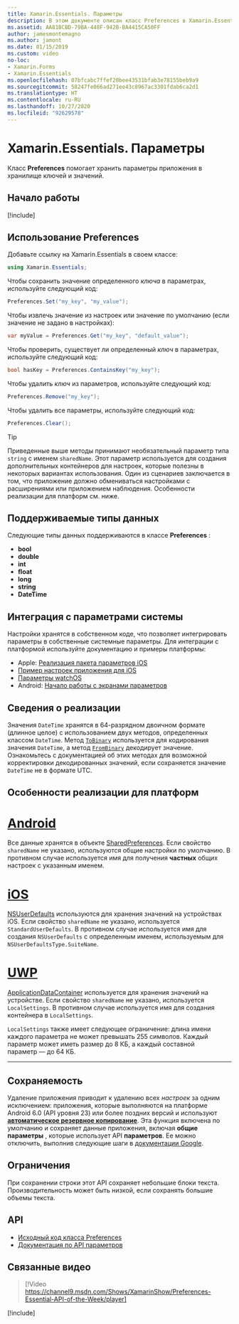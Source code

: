 ```yaml
---
title: Xamarin.Essentials. Параметры
description: В этом документе описан класс Preferences в Xamarin.Essentials, который позволяет сохранять параметры приложения в хранилище данных типа "ключ-значение". Здесь рассматривается использование класса и типы данных, которые можно сохранить.
ms.assetid: AA81BCBD-79BA-448F-942B-BA4415CA50FF
author: jamesmontemagno
ms.author: jamont
ms.date: 01/15/2019
ms.custom: video
no-loc:
- Xamarin.Forms
- Xamarin.Essentials
ms.openlocfilehash: 07bfcabc7ffef20bee43531bfab3e78155beb9a9
ms.sourcegitcommit: 58247fe066ad271ee43c8967ac3301fdab6ca2d1
ms.translationtype: HT
ms.contentlocale: ru-RU
ms.lasthandoff: 10/27/2020
ms.locfileid: "92629578"
---
```

# <a name="no-locxamarinessentials-preferences"></a>Xamarin.Essentials. Параметры

Класс **Preferences** помогает хранить параметры приложения в хранилище ключей и значений.

## <a name="get-started"></a>Начало работы

[!include[](~/essentials/includes/get-started.md)]

## <a name="using-preferences"></a>Использование Preferences

Добавьте ссылку на Xamarin.Essentials в своем классе:

```csharp
using Xamarin.Essentials;
```

Чтобы сохранить значение определенного _ключа_ в параметрах, используйте следующий код:

```csharp
Preferences.Set("my_key", "my_value");
```

Чтобы извлечь значение из настроек или значение по умолчанию (если значение не задано в настройках):

```csharp
var myValue = Preferences.Get("my_key", "default_value");
```

Чтобы проверить, существует ли определенный _ключ_ в параметрах, используйте следующий код:

```csharp
bool hasKey = Preferences.ContainsKey("my_key");
```

Чтобы удалить _ключ_ из параметров, используйте следующий код:

```csharp
Preferences.Remove("my_key");
```

Чтобы удалить все параметры, используйте следующий код:

```csharp
Preferences.Clear();
```

> [!TIP]
> Приведенные выше методы принимают необязательный параметр типа `string` с именем `sharedName`. Этот параметр используется для создания дополнительных контейнеров для настроек, которые полезны в некоторых вариантах использования. Один из сценариев заключается в том, что приложение должно обмениваться настройками с расширениями или приложением наблюдения. Особенности реализации для платформ см. ниже.

## <a name="supported-data-types"></a>Поддерживаемые типы данных

Следующие типы данных поддерживаются в классе **Preferences** :

- **bool**
- **double**
- **int**
- **float**
- **long**
- **string**
- **DateTime**

## <a name="integrate-with-system-settings"></a>Интеграция с параметрами системы

Настройки хранятся в собственном коде, что позволяет интегрировать параметры в собственные системные параметры. Для интеграции с платформой используйте документацию и примеры платформы:

* Apple: [Реализация пакета параметров iOS](https://developer.apple.com/library/content/documentation/Cocoa/Conceptual/UserDefaults/Preferences/Preferences.html)
* [Пример настроек приложения для iOS](/samples/xamarin/ios-samples/appprefs/)
* [Параметры watchOS](https://developer.xamarin.com/guides/ios/watch/working-with/settings/)
* Android: [Начало работы с экранами параметров](https://developer.android.com/guide/topics/ui/settings.html)

## <a name="implementation-details"></a>Сведения о реализации

Значения `DateTime` хранятся в 64-разрядном двоичном формате (длинное целое) с использованием двух методов, определенных классом `DateTime`. Метод [`ToBinary`](xref:System.DateTime.ToBinary) используется для кодирования значения `DateTime`, а метод [`FromBinary`](xref:System.DateTime.FromBinary(System.Int64)) декодирует значение. Ознакомьтесь с документацией об этих методах для возможной корректировки декодированных значений, если сохраняется значение `DateTime` не в формате UTC.

## <a name="platform-implementation-specifics"></a>Особенности реализации для платформ

# <a name="android"></a>[Android](#tab/android)

Все данные хранятся в объекте [SharedPreferences](https://developer.android.com/training/data-storage/shared-preferences.html). Если свойство `sharedName` не указано, используются общие настройки по умолчанию. В противном случае используется имя для получения **частных** общих настроек с указанным именем.

# <a name="ios"></a>[iOS](#tab/ios)

[NSUserDefaults](../ios/app-fundamentals/user-defaults.md) используются для хранения значений на устройствах iOS. Если свойство `sharedName` не указано, используется `StandardUserDefaults`. В противном случае используется имя для создания `NSUserDefaults` с определенным именем, используемым для `NSUserDefaultsType.SuiteName`.

# <a name="uwp"></a>[UWP](#tab/uwp)

[ApplicationDataContainer](/uwp/api/windows.storage.applicationdatacontainer) используется для хранения значений на устройстве. Если свойство `sharedName` не указано, используется `LocalSettings`. В противном случае используется имя для создания контейнера в `LocalSettings`.

`LocalSettings` также имеет следующее ограничение: длина имени каждого параметра не может превышать 255 символов. Каждый параметр может иметь размер до 8 КБ, а каждый составной параметр — до 64 КБ.

--------------

## <a name="persistence"></a>Сохраняемость

Удаление приложения приводит к удалению всех _настроек_ за одним исключением: приложения, которые выполняются на платформе Android 6.0 (API уровня 23) или более поздних версий и используют [__автоматическое резервное копирование__](https://developer.android.com/guide/topics/data/autobackup). Эта функция включена по умолчанию и сохраняет данные приложения, включая __общие параметры__ , которые использует API **параметров**. Ее можно отключить, выполнив следующие шаги в [документации Google](https://developer.android.com/guide/topics/data/autobackup).

## <a name="limitations"></a>Ограничения

При сохранении строки этот API сохраняет небольшие блоки текста. Производительность может быть низкой, если сохранять большие объемы текста.

## <a name="api"></a>API

- [Исходный код класса Preferences](https://github.com/xamarin/Essentials/tree/main/Xamarin.Essentials/Preferences)
- [Документация по API параметров](xref:Xamarin.Essentials.Preferences)

## <a name="related-video"></a>Связанные видео

> [!Video https://channel9.msdn.com/Shows/XamarinShow/Preferences-Essential-API-of-the-Week/player]

[!include[](~/essentials/includes/xamarin-show-essentials.md)]
